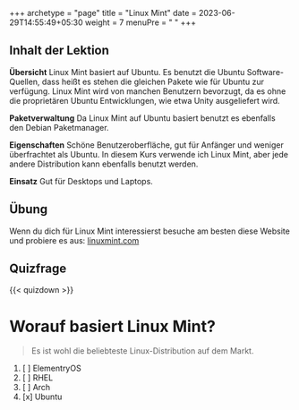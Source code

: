 +++
archetype = "page"
title = "Linux Mint"
date = 2023-06-29T14:55:49+05:30
weight = 7
menuPre = "<i class='fl-linuxmint'></i> "
+++

## Inhalt der Lektion

**Übersicht**
Linux Mint basiert auf Ubuntu. Es benutzt die Ubuntu Software-Quellen, dass heißt es stehen die gleichen Pakete wie für Ubuntu zur verfügung. Linux Mint wird von manchen Benutzern bevorzugt, da es ohne die proprietären Ubuntu Entwicklungen, wie etwa Unity ausgeliefert wird.

**Paketverwaltung**
Da Linux Mint auf Ubuntu basiert benutzt es ebenfalls den Debian Paketmanager.

**Eigenschaften**
Schöne Benutzeroberfläche, gut für Anfänger und weniger überfrachtet als Ubuntu. In diesem Kurs verwende ich Linux Mint, aber jede andere Distribution kann ebenfalls benutzt werden.

**Einsatz**
Gut für Desktops und Laptops.

## Übung

Wenn du dich für Linux Mint interessierst besuche am besten diese Website und probiere es aus: [linuxmint.com](http://linuxmint.com/)

## Quizfrage

{{< quizdown >}}

# Worauf basiert Linux Mint?

> Es ist wohl die beliebteste Linux-Distribution auf dem Markt.

1. [ ] ElementryOS
1. [ ] RHEL
1. [ ] Arch
1. [x] Ubuntu
